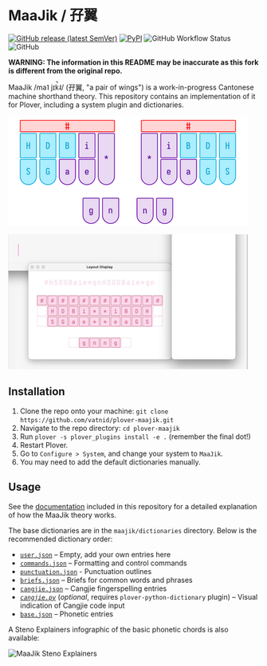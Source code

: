 # MaaJik / 孖翼

[![GitHub release (latest SemVer)](https://img.shields.io/github/v/release/sammdot/plover-maajik)](https://github.com/sammdot/plover-maajik/releases/latest)
[![PyPI](https://img.shields.io/pypi/v/plover-maajik)](https://pypi.org/project/plover-maajik)
![GitHub Workflow Status](https://img.shields.io/github/workflow/status/sammdot/plover-maajik/build)
![GitHub](https://img.shields.io/github/license/sammdot/plover-maajik)

**WARNING: The information in this README may be inaccurate as this fork is different from the original repo.** 

MaaJik /ma˥ jɪk̚˨/ (孖翼, "a pair of wings") is a work-in-progress Cantonese
machine shorthand theory. This repository contains an implementation of it for
Plover, including a system plugin and dictionaries.

![MaaJik keyboard layout](https://raw.githubusercontent.com/sammdot/plover-maajik/main/assets/layout.png)

![MaaJik writing demo](https://raw.githubusercontent.com/sammdot/plover-maajik/main/assets/demo.png)

## Installation

1. Clone the repo onto your machine: `git clone https://github.com/vatnid/plover-maajik.git`
2. Navigate to the repo directory: `cd plover-maajik`
3. Run `plover -s plover_plugins install -e .` (remember the final dot!)
4. Restart Plover.
5. Go to `Configure > System`, and change your system to `MaaJik`.
6. You may need to add the default dictionaries manually.


## Usage

See the [documentation](https://github.com/sammdot/plover-maajik/blob/main/docs/README.md) included in this repository for a detailed explanation of how the MaaJik theory works.

The base dictionaries are in the `maajik/dictionaries` directory. Below is the recommended dictionary order:

- [`user.json`](https://github.com/sammdot/plover-maajik/blob/main/maajik/dictionaries/user.json) – Empty, add your own entries here
- [`commands.json`](https://github.com/sammdot/plover-maajik/blob/main/maajik/dictionaries/commands.json) – Formatting and control commands
- [`punctuation.json`](https://github.com/sammdot/plover-maajik/blob/main/maajik/dictionaries/punctuation.json) - Punctuation outlines
- [`briefs.json`](https://github.com/sammdot/plover-maajik/blob/main/maajik/dictionaries/briefs.json) – Briefs for common words and phrases
- [`cangjie.json`](https://github.com/sammdot/plover-maajik/blob/main/maajik/dictionaries/cangjie.json) – Cangjie fingerspelling entries
- _[`cangjie.py`](https://github.com/sammdot/plover-maajik/blob/main/maajik/dictionaries/cangjie.py)_ (_optional_, requires `plover-python-dictionary` plugin) – Visual indication of Cangjie code input
- [`base.json`](https://github.com/sammdot/plover-maajik/blob/main/maajik/dictionaries/base.json) – Phonetic entries

A Steno Explainers infographic of the basic phonetic chords is also available:

![MaaJik Steno Explainers](https://steno.sammdot.ca/maajik.png)
